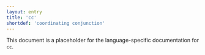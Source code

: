 ```yaml
---
layout: entry
title: 'cc'
shortdef: 'coordinating conjunction'
---
```


This document is a placeholder for the language-specific documentation
for `cc`.
